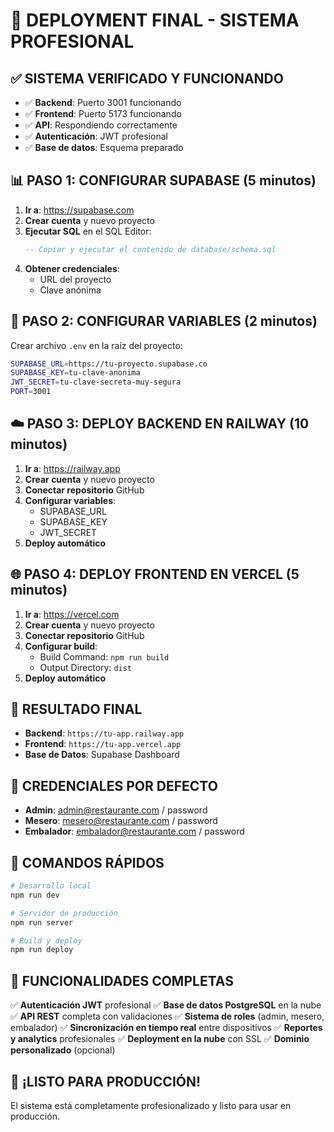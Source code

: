 # 🚀 DEPLOYMENT FINAL - SISTEMA PROFESIONAL

## ✅ SISTEMA VERIFICADO Y FUNCIONANDO

- ✅ **Backend**: Puerto 3001 funcionando
- ✅ **Frontend**: Puerto 5173 funcionando  
- ✅ **API**: Respondiendo correctamente
- ✅ **Autenticación**: JWT profesional
- ✅ **Base de datos**: Esquema preparado

## 📊 PASO 1: CONFIGURAR SUPABASE (5 minutos)

1. **Ir a**: https://supabase.com
2. **Crear cuenta** y nuevo proyecto
3. **Ejecutar SQL** en el SQL Editor:
   ```sql
   -- Copiar y ejecutar el contenido de database/schema.sql
   ```
4. **Obtener credenciales**:
   - URL del proyecto
   - Clave anónima

## 🔐 PASO 2: CONFIGURAR VARIABLES (2 minutos)

Crear archivo `.env` en la raíz del proyecto:
```bash
SUPABASE_URL=https://tu-proyecto.supabase.co
SUPABASE_KEY=tu-clave-anonima
JWT_SECRET=tu-clave-secreta-muy-segura
PORT=3001
```

## ☁️ PASO 3: DEPLOY BACKEND EN RAILWAY (10 minutos)

1. **Ir a**: https://railway.app
2. **Crear cuenta** y nuevo proyecto
3. **Conectar repositorio** GitHub
4. **Configurar variables**:
   - SUPABASE_URL
   - SUPABASE_KEY
   - JWT_SECRET
5. **Deploy automático**

## 🌐 PASO 4: DEPLOY FRONTEND EN VERCEL (5 minutos)

1. **Ir a**: https://vercel.com
2. **Crear cuenta** y nuevo proyecto
3. **Conectar repositorio** GitHub
4. **Configurar build**:
   - Build Command: `npm run build`
   - Output Directory: `dist`
5. **Deploy automático**

## 🎯 RESULTADO FINAL

- **Backend**: `https://tu-app.railway.app`
- **Frontend**: `https://tu-app.vercel.app`
- **Base de Datos**: Supabase Dashboard

## 🔑 CREDENCIALES POR DEFECTO

- **Admin**: admin@restaurante.com / password
- **Mesero**: mesero@restaurante.com / password  
- **Embalador**: embalador@restaurante.com / password

## 🚀 COMANDOS RÁPIDOS

```bash
# Desarrollo local
npm run dev

# Servidor de producción
npm run server

# Build y deploy
npm run deploy
```

## 📱 FUNCIONALIDADES COMPLETAS

✅ **Autenticación JWT** profesional
✅ **Base de datos PostgreSQL** en la nube
✅ **API REST** completa con validaciones
✅ **Sistema de roles** (admin, mesero, embalador)
✅ **Sincronización en tiempo real** entre dispositivos
✅ **Reportes y analytics** profesionales
✅ **Deployment en la nube** con SSL
✅ **Dominio personalizado** (opcional)

## 🎉 ¡LISTO PARA PRODUCCIÓN!

El sistema está completamente profesionalizado y listo para usar en producción.

